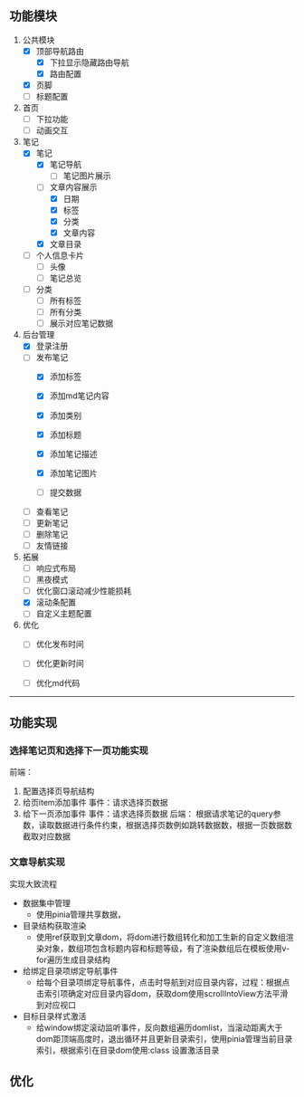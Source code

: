 ## 功能模块
1. 公共模块
    - [x] 顶部导航路由
      - [x] 下拉显示隐藏路由导航
      - [x] 路由配置
    - [x] 页脚
    - [ ] 标题配置
2. 首页
    - [ ] 下拉功能
    - [ ] 动画交互 
3. 笔记
    - [x] 笔记
      - [x] 笔记导航
        - [ ] 笔记图片展示
      - [ ] 文章内容展示
        - [x] 日期
        - [x] 标签
        - [x] 分类
        - [x] 文章内容
      - [x] 文章目录
    - [ ] 个人信息卡片
        - [ ] 头像
        - [ ] 笔记总览
    - [ ] 分类
      - [ ] 所有标签
      - [ ] 所有分类
      - [ ] 展示对应笔记数据
4. 后台管理
    - [x] 登录注册
    - [ ] 发布笔记
        - [x] 添加标签
        - [x] 添加md笔记内容
        - [x] 添加类别
        - [x] 添加标题
        - [x] 添加笔记描述
        - [x] 添加笔记图片

        - [ ] 提交数据  
    - [ ] 查看笔记
    - [ ] 更新笔记
    - [ ] 删除笔记
    - [ ] 友情链接
5. 拓展
    - [ ] 响应式布局
    - [ ] 黑夜模式
    - [ ] 优化窗口滚动减少性能损耗
    - [x] 滚动条配置
    - [ ] 自定义主题配置
6. 优化
    - [ ] 优化发布时间
    - [ ] 优化更新时间
    - [ ] 优化md代码





---
## 功能实现


### 选择笔记页和选择下一页功能实现
前端：
1. 配置选择页导航结构
2. 给页item添加事件
    事件：请求选择页数据
3. 给下一页添加事件
    事件：请求选择页数据
后端：
根据请求笔记的query参数，读取数据进行条件约束，根据选择页数例如跳转数据数，根据一页数据数截取对应数据


### 文章导航实现
实现大致流程
- 数据集中管理
  - 使用pinia管理共享数据，
- 目录结构获取渲染
  - 使用ref获取到文章dom，将dom进行数组转化和加工生新的自定义数组渲染对象，数组项包含标题内容和标题等级，有了渲染数组后在模板使用v-for遍历生成目录结构
- 给绑定目录项绑定导航事件
  - 给每个目录项绑定导航事件，点击时导航到对应目录内容，过程：根据点击索引项确定对应目录内容dom，获取dom使用scrollIntoView方法平滑到对应视口
- 目标目录样式激活
  - 给window绑定滚动监听事件，反向数组遍历domlist，当滚动距离大于dom距顶端高度时，退出循环并且更新目录索引，使用pinia管理当前目录索引，根据索引在目录dom使用:class 设置激活目录





## 优化